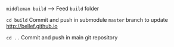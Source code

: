 `middleman build` --> Feed `build` folder

`cd build`
Commit and push in submodule `master` branch to update http://bellef.github.io

`cd ..`
Commit and push in main git repository
